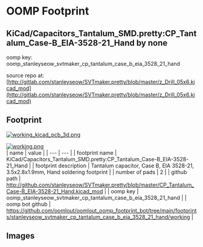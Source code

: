 # OOMP Footprint  
## KiCad/Capacitors_Tantalum_SMD.pretty:CP_Tantalum_Case-B_EIA-3528-21_Hand  by none  
  
oomp key: oomp_stanleyseow_svtmaker_cp_tantalum_case_b_eia_3528_21_hand  
  
source repo at: [http://gitlab.com/stanleyseow/SVTmaker.pretty/blob/master/z_Drill_05x6.kicad_mod](http://gitlab.com/stanleyseow/SVTmaker.pretty/blob/master/z_Drill_05x6.kicad_mod)  
## Footprint  
  
[![working_kicad_pcb_3d.png](working_kicad_pcb_3d_600.png)](working_kicad_pcb_3d.png)  
  
[![working.png](working_600.png)](working.png)  
| name | value | 
| --- | --- | 
| footprint name | KiCad/Capacitors_Tantalum_SMD.pretty:CP_Tantalum_Case-B_EIA-3528-21_Hand | 
| footprint description | Tantalum capacitor, Case B, EIA 3528-21, 3.5x2.8x1.9mm, Hand soldering footprint | 
| number of pads | 2 | 
| github path | http://github.com/stanleyseow/SVTmaker.pretty/blob/master/CP_Tantalum_Case-B_EIA-3528-21_Hand.kicad_mod | 
| oomp key | oomp_stanleyseow_svtmaker_cp_tantalum_case_b_eia_3528_21_hand | 
| oomp bot github | https://github.com/oomlout/oomlout_oomp_footprint_bot/tree/main/footprints/stanleyseow_svtmaker_cp_tantalum_case_b_eia_3528_21_hand/working | 
## Images  
